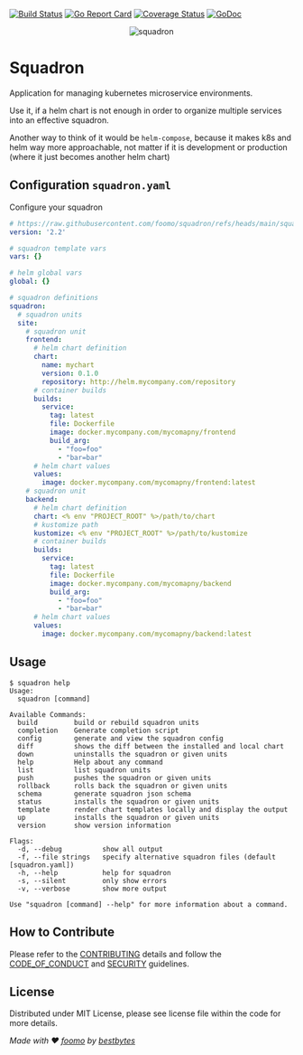[![Build Status](https://github.com/foomo/squadron/actions/workflows/pr.yml/badge.svg?branch=main&event=push)](https://github.com/foomo/squadron/actions/workflows/pr.yml)
[![Go Report Card](https://goreportcard.com/badge/github.com/foomo/squadron)](https://goreportcard.com/report/github.com/foomo/squadron)
[![Coverage Status](https://coveralls.io/repos/github/foomo/squadron/badge.svg?branch=main&)](https://coveralls.io/github/foomo/squadron?branch=main)
[![GoDoc](https://godoc.org/github.com/foomo/squadron?status.svg)](https://godoc.org/github.com/foomo/squadron)

<p align="center">
  <img alt="squadron" src=".github/assets/squadron.png"/>
</p>

# Squadron

Application for managing kubernetes microservice environments.

Use it, if a helm chart is not enough in order to organize multiple services into an effective squadron.

Another way to think of it would be `helm-compose`, because it makes k8s and helm way more approachable, not matter if it is development or production (where it just becomes another helm chart)

## Configuration `squadron.yaml`

Configure your squadron

```yaml
# https://raw.githubusercontent.com/foomo/squadron/refs/heads/main/squadron.schema.json
version: '2.2'

# squadron template vars
vars: {}

# helm global vars
global: {}

# squadron definitions
squadron:
  # squadron units
  site:
    # squadron unit
    frontend:
      # helm chart definition
      chart:
        name: mychart
        version: 0.1.0
        repository: http://helm.mycompany.com/repository
      # container builds
      builds:
        service:
          tag: latest
          file: Dockerfile
          image: docker.mycompany.com/mycomapny/frontend
          build_arg:
            - "foo=foo"
            - "bar=bar"
      # helm chart values
      values:
        image: docker.mycompany.com/mycomapny/frontend:latest
    # squadron unit
    backend:
      # helm chart definition
      chart: <% env "PROJECT_ROOT" %>/path/to/chart
      # kustomize path
      kustomize: <% env "PROJECT_ROOT" %>/path/to/kustomize
      # container builds
      builds:
        service:
          tag: latest
          file: Dockerfile
          image: docker.mycompany.com/mycomapny/backend
          build_arg:
            - "foo=foo"
            - "bar=bar"
      # helm chart values
      values:
        image: docker.mycompany.com/mycomapny/backend:latest
```

## Usage

```shell
$ squadron help
Usage:
  squadron [command]

Available Commands:
  build         build or rebuild squadron units
  completion    Generate completion script
  config        generate and view the squadron config
  diff          shows the diff between the installed and local chart
  down          uninstalls the squadron or given units
  help          Help about any command
  list          list squadron units
  push          pushes the squadron or given units
  rollback      rolls back the squadron or given units
  schema        generate squadron json schema
  status        installs the squadron or given units
  template      render chart templates locally and display the output
  up            installs the squadron or given units
  version       show version information

Flags:
  -d, --debug          show all output
  -f, --file strings   specify alternative squadron files (default [squadron.yaml])
  -h, --help           help for squadron
  -s, --silent         only show errors
  -v, --verbose        show more output

Use "squadron [command] --help" for more information about a command.
```

## How to Contribute

Please refer to the [CONTRIBUTING](.github/CONTRIBUTING.md) details and follow the [CODE_OF_CONDUCT](.github/CODE_OF_CONDUCT.md) and [SECURITY](.github/SECURITY.md) guidelines.

## License

Distributed under MIT License, please see license file within the code for more details.

_Made with ♥ [foomo](https://www.foomo.org) by [bestbytes](https://www.bestbytes.com)_
